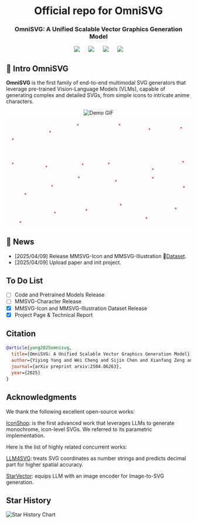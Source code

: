 <div align= "center">
    <h1> Official repo for OmniSVG</h1>

</div>

<p align="center">
  <h3 align="center"><strong>OmniSVG: A Unified Scalable Vector Graphics Generation Model</strong></h3>


<div align="center">

<a href='https://arxiv.org/abs/2504.06263'><img src='https://img.shields.io/badge/arXiv-2504.06263-b31b1b.svg'></a> &nbsp;&nbsp;&nbsp;&nbsp;
 <a href='https://omnisvg.github.io/'><img src='https://img.shields.io/badge/Project-Page-Green'></a> &nbsp;&nbsp;&nbsp;&nbsp;
<a href="https://huggingface.co/OmniSVG"><img src="https://img.shields.io/badge/%F0%9F%A4%97%20Weights-HF-orange"></a> &nbsp;&nbsp;&nbsp;&nbsp;
<a href="https://huggingface.co/OmniSVG"><img src="https://img.shields.io/badge/%F0%9F%A4%97%20Dataset%20-HF-orange"></a>

</div>

## 🏃 Intro OmniSVG

**OmniSVG** is the first family of end-to-end multimodal SVG generators that leverage pre-trained Vision-Language Models (VLMs), capable of generating complex and detailed SVGs, from simple icons to intricate anime characters.


<p align="center">
    <img src="assets/omnisvg-teaser.gif" alt="Demo GIF" width="512px" />
</p>
<p align="center">
    <img src="assets/OmniSVG-demo-gen-proc-anime-1080.gif" alt="Demo GIF" width="512px" />
</p>

## 🚩 News

- [2025/04/09] Release MMSVG-Icon and MMSVG-Illustration 🤗[Dataset](https://huggingface.co/OmniSVG).
- [2025/04/09] Upload paper and init project.



## To Do List
- [ ] Code and Pretrained Models Release
- [ ] MMSVG-Character Release
- [x] MMSVG-Icon and MMSVG-Illustration Dataset Release
- [x] Project Page & Technical Report

## Citation

```bibtex
@article{yang2025omnisvg,
  title={OmniSVG: A Unified Scalable Vector Graphics Generation Model}, 
  author={Yiying Yang and Wei Cheng and Sijin Chen and Xianfang Zeng and Jiaxu Zhang and Liao Wang and Gang Yu and Xinjun Ma and Yu-Gang Jiang},
  journal={arXiv preprint arxiv:2504.06263},
  year={2025}
}
```

## Acknowledgments
We thank the following excellent open-source works:

[IconShop](https://icon-shop.github.io/): is the first advanced work that leverages LLMs to generate monochrome, icon-level SVGs. We referred to its parametric implementation.

Here is the list of highly related concurrent works:

[LLM4SVG](https://arxiv.org/abs/2412.11102): treats SVG coordinates as number strings and predicts decimal part for higher spatial accuracy.

[StarVector](https://starvector.github.io/): equips LLM with an image encoder for Image-to-SVG generation.

## Star History

![Star History Chart](https://api.star-history.com/svg?repos=OmniSVG/OmniSVG&type=Date)


